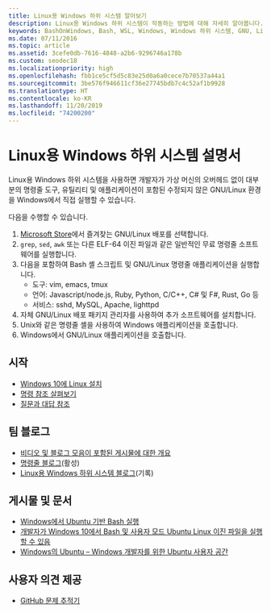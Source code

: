 ```yaml
---
title: Linux용 Windows 하위 시스템 알아보기
description: Linux용 Windows 하위 시스템이 작동하는 방법에 대해 자세히 알아봅니다.
keywords: BashOnWindows, Bash, WSL, Windows, Windows 하위 시스템, GNU, Linux
ms.date: 07/11/2016
ms.topic: article
ms.assetid: 3cefe0db-7616-4848-a2b6-9296746a178b
ms.custom: seodec18
ms.localizationpriority: high
ms.openlocfilehash: fbb1ce5cf5d5c83e25d0a6a0cece7b70537a44a1
ms.sourcegitcommit: 3be576f946611cf36e27745bdb7c4c52af1b9928
ms.translationtype: HT
ms.contentlocale: ko-KR
ms.lasthandoff: 11/20/2019
ms.locfileid: "74200200"
---
```

# <a name="windows-subsystem-for-linux-documentation"></a>Linux용 Windows 하위 시스템 설명서

Linux용 Windows 하위 시스템을 사용하면 개발자가 가상 머신의 오버헤드 없이 대부분의 명령줄 도구, 유틸리티 및 애플리케이션이 포함된 수정되지 않은 GNU/Linux 환경을 Windows에서 직접 실행할 수 있습니다.  

다음을 수행할 수 있습니다.

1. [Microsoft Store](https://aka.ms/wslstore)에서 즐겨찾는 GNU/Linux 배포를 선택합니다.
1. `grep`, `sed`, `awk` 또는 다른 ELF-64 이진 파일과 같은 일반적인 무료 명령줄 소프트웨어를 실행합니다. 
1. 다음을 포함하여 Bash 셸 스크립트 및 GNU/Linux 명령줄 애플리케이션을 실행합니다.  
    * 도구: vim, emacs, tmux
    * 언어: Javascript/node.js, Ruby, Python, C/C++, C# 및 F#, Rust, Go 등
    * 서비스: sshd, MySQL, Apache, lighttpd
1. 자체 GNU/Linux 배포 패키지 관리자를 사용하여 추가 소프트웨어를 설치합니다.
1. Unix와 같은 명령줄 셸을 사용하여 Windows 애플리케이션을 호출합니다.
1. Windows에서 GNU/Linux 애플리케이션을 호출합니다.

## <a name="getting-started"></a>시작

* [Windows 10에 Linux 설치](install-win10.md)
* [명령 참조 살펴보기](reference.md)
* [질문과 대답 참조](faq.md)

## <a name="team-blogs"></a>팀 블로그
*  [비디오 및 블로그 모음이 포함된 게시물에 대한 개요](https://blogs.msdn.microsoft.com/commandline/learn-about-windows-console-and-windows-subsystem-for-linux-wsl/)
* [명령줄 블로그](https://blogs.msdn.microsoft.com/commandline/)(활성)
* [Linux용 Windows 하위 시스템 블로그](https://blogs.msdn.microsoft.com/wsl/)(기록)

## <a name="posts--articles"></a>게시물 및 문서
* [Windows에서 Ubuntu 기반 Bash 실행](https://blogs.windows.com/buildingapps/2016/03/30/run-bash-on-ubuntu-on-windows/)
* [개발자가 Windows 10에서 Bash 및 사용자 모드 Ubuntu Linux 이진 파일을 실행할 수 있음](https://www.hanselman.com/blog/DevelopersCanRunBashShellAndUsermodeUbuntuLinuxBinariesOnWindows10.aspx)
* [Windows의 Ubuntu – Windows 개발자를 위한 Ubuntu 사용자 공간](https://insights.ubuntu.com/2016/03/30/ubuntu-on-windows-the-ubuntu-userspace-for-windows-developers/) 

## <a name="provide-feedback"></a>사용자 의견 제공
* [GitHub 문제 추적기](https://github.com/Microsoft/BashOnWindows/issues)

